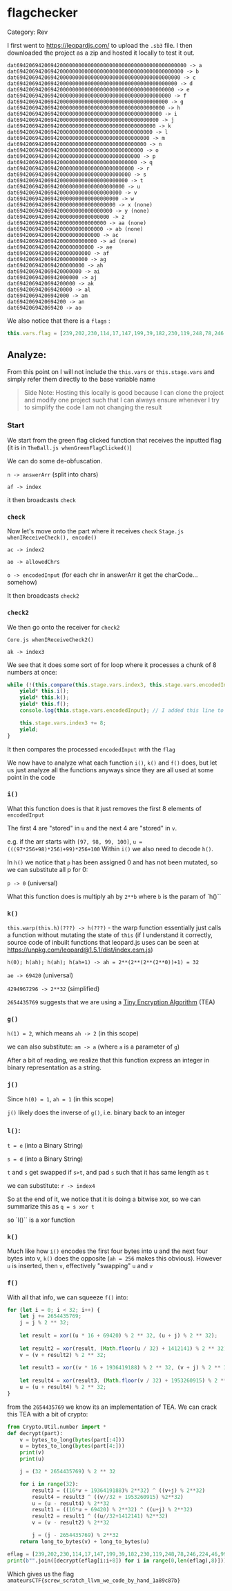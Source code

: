 # flagchecker

Category: Rev

I first went to https://leopardjs.com/ to upload the `.sb3` file. I then downloaded the project as a zip and hosted it locally to test it out.

```
dat6942069420694200000000000000000000000000000000000000000 -> a
dat694206942069420000000000000000000000000000000000000000 -> b
dat69420694206942000000000000000000000000000000000000000 -> c
dat6942069420694200000000000000000000000000000000000000 -> d
dat694206942069420000000000000000000000000000000000000 -> e
dat69420694206942000000000000000000000000000000000000 -> f
dat6942069420694200000000000000000000000000000000000 -> g
dat694206942069420000000000000000000000000000000000 -> h
dat69420694206942000000000000000000000000000000000 -> i
dat6942069420694200000000000000000000000000000000 -> j
dat694206942069420000000000000000000000000000000 -> k
dat69420694206942000000000000000000000000000000 -> l
dat6942069420694200000000000000000000000000000 -> m
dat694206942069420000000000000000000000000000 -> n
dat69420694206942000000000000000000000000000 -> o
dat6942069420694200000000000000000000000000 -> p
dat694206942069420000000000000000000000000 -> q
dat69420694206942000000000000000000000000 -> r
dat6942069420694200000000000000000000000 -> s
dat694206942069420000000000000000000000 -> t
dat69420694206942000000000000000000000 -> u
dat6942069420694200000000000000000000 -> v
dat694206942069420000000000000000000 -> w
dat69420694206942000000000000000000 -> x (none)
dat6942069420694200000000000000000 -> y (none)
dat694206942069420000000000000000 -> z
dat69420694206942000000000000000 -> aa (none)
dat6942069420694200000000000000 -> ab (none)
dat694206942069420000000000000 -> ac
dat69420694206942000000000000 -> ad (none)
dat6942069420694200000000000 -> ae
dat694206942069420000000000 -> af
dat69420694206942000000000 -> ag
dat6942069420694200000000 -> ah
dat694206942069420000000 -> ai
dat69420694206942000000 -> aj
dat6942069420694200000 -> ak
dat694206942069420000 -> al
dat69420694206942000 -> am
dat6942069420694200 -> an
dat694206942069420 -> ao
```

We also notice that there is a `flags` :
```js
this.vars.flag = [239,202,230,114,17,147,199,39,182,230,119,248,78,246,224,46,99,164,112,134,30,216,53,194,60,75,223,122,67,202,207,56,16,128,216,142,248,16,27,202,119,105,158,232,251,201,158,69,242,193,90,191,63,96,38,164]
```

## Analyze:

From this point on I will not include the `this.vars` or `this.stage.vars` and simply refer them directly to the base variable name

> Side Note: Hosting this locally is good because I can clone the project and modify one project such that I can always ensure whenever I try to simplify the code I am not changing the result

### Start
We start from the green flag clicked function that receives the inputted flag (it is in `TheBall.js whenGreenFlagClicked()`)

We can do some de-obfuscation.

`n -> answerArr` (split into chars)

`af -> index`

it then broadcasts `check`

### `check`

Now let's move onto the part where it receives `check` `Stage.js whenIReceiveCheck(), encode()`

`ac -> index2`

`ao -> allowedChrs`

`o -> encodedInput` (for each chr in answerArr it get the charCode... somehow)

It then broadcasts `check2`

### `check2`

We then go onto the receiver for `check2`

`Core.js whenIReceiveCheck2()`

`ak -> index3`

We see that it does some sort of for loop where it processes a chunk of 8 numbers at once:

```js
while (!(this.compare(this.stage.vars.index3, this.stage.vars.encodedInput.length) > 0)) {
    yield* this.i();
    yield* this.k();
    yield* this.f();
    console.log(this.stage.vars.encodedInput); // I added this line to check the processing of the input

    this.stage.vars.index3 += 8;
    yield;
}
```

It then compares the processed `encodedInput` with the `flag`

We now have to analyze what each function `i()`, `k()` and `f()` does, but let us just analyze all the functions anyways since they are all used at some point in the code

### `i()`

What this function does is that it just removes the first 8 elements of `encodedInput`

The first 4 are "stored" in `u` and the next 4 are "stored" in `v`.

e.g. if the arr starts with `[97, 98, 99, 100]`, `u = (((97*256+98)*256)+99)*256+100`
Within `i()` we also need to decode `h()`.

In `h()` we notice that `p` has been assigned 0 and has not been mutated, so we can substitute all p for 0:

`p -> 0` (universal)

What this function does is multiply ah by `2**b` where `b` is the param of `h()``

### `k()`

`this.warp(this.h)(???) -> h(???)` - the warp function essentially just calls a function without mutating the state of `this` (if I understand it correctly, source code of 
 inbuilt functions that leopard.js uses can be seen at https://unpkg.com/leopard@1.5.1/dist/index.esm.js)

`h(0); h(ah); h(ah); h(ah+1) -> ah = 2**(2**(2**(2**0))+1) = 32`


`ae -> 69420` (universal)

`4294967296 -> 2**32` (simplified)

`2654435769` suggests that we are using a [Tiny Encryption Algorithm](https://en.wikipedia.org/wiki/Tiny_Encryption_Algorithm) (TEA)

### `g()`

`h(1) = 2`, which means `ah -> 2` (in this scope)

we can also substitute: `am -> a` (where `a` is a parameter of `g`)

After a bit of reading, we realize that this function express an integer in binary representation as a string.

### `j()`

Since `h(0) = 1`, `ah = 1` (in this scope)

`j()` likely does the inverse of `g()`, i.e. binary back to an integer

### `l()`:

`t = e` (into a Binary String)

`s = d` (into a Binary String)

`t` and `s` get swapped if `s>t`, and pad `s` such that it has same length as `t`

we can substitute: `r -> index4`

So at the end of it, we notice that it is doing a bitwise xor, so we can summarize this as `q = s xor t`

so `l()`` is a xor function


### `k()`
Much like how `i()` encodes the first four bytes into u and the next four bytes into v, `k()` does the opposite (`ah = 256` makes this obvious). However `u` is inserted, then `v`, effectively "swapping" `u` and `v`

### `f()`

With all that info, we can squeeze `f()` into:

```js
for (let i = 0; i < 32; i++) {
    let j += 2654435769;
    j = j % 2 ** 32;
	
    let result = xor((u * 16 + 69420) % 2 ** 32, (u + j) % 2 ** 32);
	
    let result2 = xor(result, (Math.floor(u / 32) + 1412141) % 2 ** 32);
    v = (v + result2) % 2 ** 32;
	
    let result3 = xor((v * 16 + 1936419188) % 2 ** 32, (v + j) % 2 ** 32);
	
    let result4 = xor(result3, (Math.floor(v / 32) + 1953260915) % 2 ** 32);
    u = (u + result4) % 2 ** 32;
}
```

from the `2654435769` we know its an implementation of TEA. We can crack this TEA with a bit of crypto:

```python
from Crypto.Util.number import *
def decrypt(part):
    v = bytes_to_long(bytes(part[:4]))
    u = bytes_to_long(bytes(part[4:]))
    print(v)
    print(u)

    j = (32 * 2654435769) % 2 ** 32

    for i in range(32):
        result3 = ((16*v + 1936419188)% 2**32) ^ ((v+j) % 2**32)
        result4 = result3 ^ ((v//32 + 1953260915) %2**32)
        u = (u - result4) % 2**32
        result1 = ((16*u + 69420) % 2**32) ^ ((u+j) % 2**32)
        result2 = result1 ^ ((u//32+1412141) %2**32)
        v = (v - result2) % 2**32

        j = (j - 2654435769) % 2**32
    return long_to_bytes(v) + long_to_bytes(u)

eflag = [239,202,230,114,17,147,199,39,182,230,119,248,78,246,224,46,99,164,112,134,30,216,53,194,60,75,223,122,67,202,207,56,16,128,216,142,248,16,27,202,119,105,158,232,251,201,158,69,242,193,90,191,63,96,38,164]
print(b"".join([decrypt(eflag[i:i+8]) for i in range(0,len(eflag),8)]))
```
Which gives us the flag `amateursCTF{screw_scratch_llvm_we_code_by_hand_1a89c87b}`
